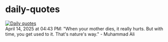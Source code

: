 # daily-quotes
[![Daily quotes](https://github.com/ceepu8/daily-quotes/actions/workflows/daily-quote.yml/badge.svg)](https://github.com/ceepu8/daily-quotes/actions/workflows/daily-quote.yml)<br/>
April 14, 2025 at 04:43 PM: "When your mother dies, it really hurts. But with time, you get used to it. That's nature's way." - Muhammad Ali
